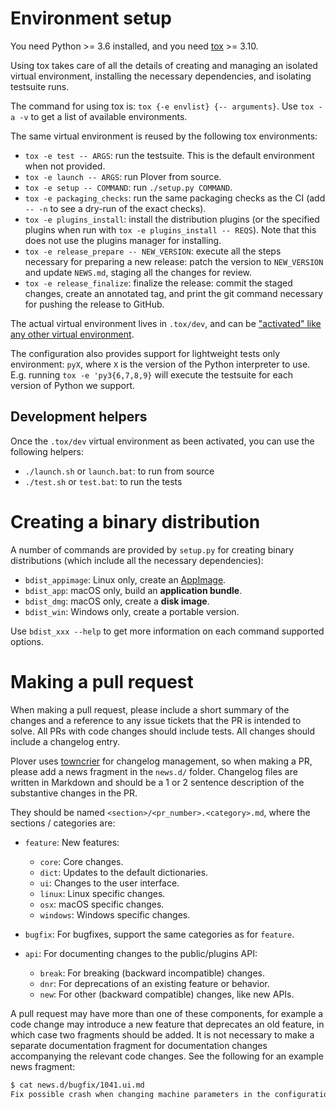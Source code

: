 # Environment setup

You need Python >= 3.6 installed, and you need [tox](https://pypi.org/project/tox/) >= 3.10.

Using tox takes care of all the details of creating and managing an isolated
virtual environment, installing the necessary dependencies, and isolating
testsuite runs.

The command for using tox is: `tox {-e envlist} {-- arguments}`. Use `tox -a
-v` to get a list of available environments.

The same virtual environment is reused by the following tox environments:
- `tox -e test -- ARGS`: run the testsuite. This is the default environment
  when not provided.
- `tox -e launch -- ARGS`: run Plover from source.
- `tox -e setup -- COMMAND`: run `./setup.py COMMAND`.
- `tox -e packaging_checks`: run the same packaging checks as the CI (add `--
  -n` to see a dry-run of the exact checks).
- `tox -e plugins_install`: install the distribution plugins (or the specified
  plugins when run with `tox -e plugins_install -- REQS`). Note that this does
  not use the plugins manager for installing.
- `tox -e release_prepare -- NEW_VERSION`: execute all the steps necessary for
  preparing a new release: patch the version to `NEW_VERSION` and update
  `NEWS.md`, staging all the changes for review.
- `tox -e release_finalize`: finalize the release: commit the staged changes,
  create an annotated tag, and print the git command necessary for pushing the
  release to GitHub.

The actual virtual environment lives in `.tox/dev`, and can be ["activated" like
any other virtual environment](https://virtualenv.pypa.io/en/latest/user_guide.html#activators).

The configuration also provides support for lightweight tests only environment:
`pyX`, where `X` is the version of the Python interpreter to use.  E.g. running
`tox -e 'py3{6,7,8,9}` will execute the testsuite for each version of Python we
support.

## Development helpers


Once the `.tox/dev` virtual environment as been activated, you can use the
following helpers:

- `./launch.sh` or `launch.bat`: to run from source
- `./test.sh` or `test.bat`: to run the tests


# Creating a binary distribution

A number of commands are provided by `setup.py` for creating binary
distributions (which include all the necessary dependencies):

- `bdist_appimage`: Linux only, create an [AppImage](https://appimage.org/).
- `bdist_app`: macOS only, build an **application bundle**.
- `bdist_dmg`: macOS only, create a **disk image**.
- `bdist_win`: Windows only, create a portable version.

Use `bdist_xxx --help` to get more information on each command supported options.


# Making a pull request

When making a pull request, please include a short summary of the changes
and a reference to any issue tickets that the PR is intended to solve.
All PRs with code changes should include tests. All changes should include a
changelog entry.

Plover uses [towncrier](https://pypi.org/project/towncrier) for changelog
management, so when making a PR, please add a news fragment in the `news.d/`
folder. Changelog files are written in Markdown and should be a 1 or 2 sentence
description of the substantive changes in the PR.

They should be named `<section>/<pr_number>.<category>.md`, where the sections
/ categories are:

* `feature`: New features:

  - `core`: Core changes.
  - `dict`: Updates to the default dictionaries.
  - `ui`: Changes to the user interface.
  - `linux`: Linux specific changes.
  - `osx`: macOS specific changes.
  - `windows`: Windows specific changes.

* `bugfix`: For bugfixes, support the same categories as for `feature`.

* `api`: For documenting changes to the public/plugins API:

  - `break`: For breaking (backward incompatible) changes.
  - `dnr`: For deprecations of an existing feature or behavior.
  - `new`: For other (backward compatible) changes, like new APIs.

A pull request may have more than one of these components, for example a code
change may introduce a new feature that deprecates an old feature, in which
case two fragments should be added. It is not necessary to make a separate
documentation fragment for documentation changes accompanying the relevant
code changes. See the following for an example news fragment:

``` bash
$ cat news.d/bugfix/1041.ui.md
Fix possible crash when changing machine parameters in the configuration dialog.
```
